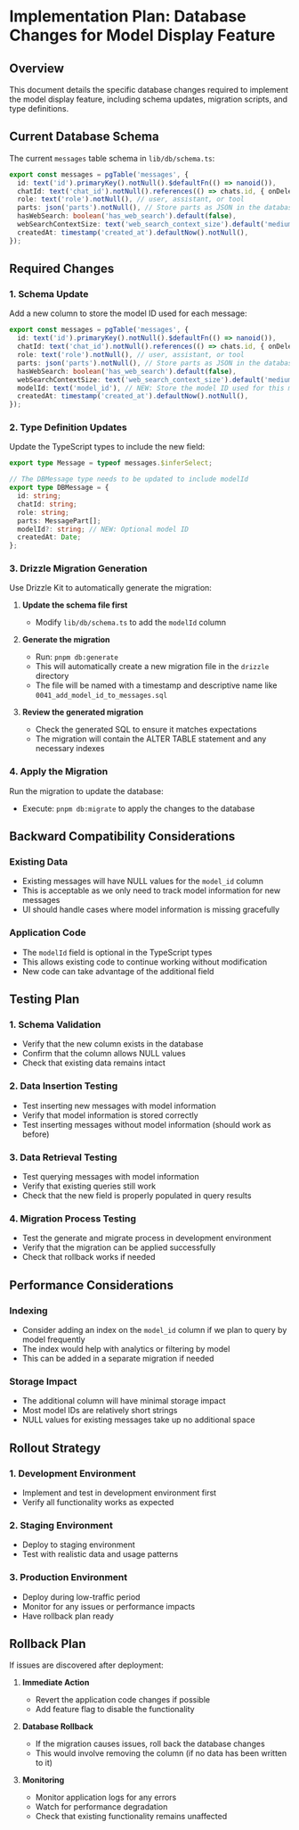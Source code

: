 # Implementation Plan: Database Changes for Model Display Feature

## Overview
This document details the specific database changes required to implement the model display feature, including schema updates, migration scripts, and type definitions.

## Current Database Schema
The current `messages` table schema in `lib/db/schema.ts`:

```typescript
export const messages = pgTable('messages', {
  id: text('id').primaryKey().notNull().$defaultFn(() => nanoid()),
  chatId: text('chat_id').notNull().references(() => chats.id, { onDelete: 'cascade' }),
  role: text('role').notNull(), // user, assistant, or tool
  parts: json('parts').notNull(), // Store parts as JSON in the database
  hasWebSearch: boolean('has_web_search').default(false),
  webSearchContextSize: text('web_search_context_size').default('medium'), // 'low', 'medium', 'high'
  createdAt: timestamp('created_at').defaultNow().notNull(),
});
```

## Required Changes

### 1. Schema Update
Add a new column to store the model ID used for each message:

```typescript
export const messages = pgTable('messages', {
  id: text('id').primaryKey().notNull().$defaultFn(() => nanoid()),
  chatId: text('chat_id').notNull().references(() => chats.id, { onDelete: 'cascade' }),
  role: text('role').notNull(), // user, assistant, or tool
  parts: json('parts').notNull(), // Store parts as JSON in the database
  hasWebSearch: boolean('has_web_search').default(false),
  webSearchContextSize: text('web_search_context_size').default('medium'), // 'low', 'medium', 'high'
  modelId: text('model_id'), // NEW: Store the model ID used for this message
  createdAt: timestamp('created_at').defaultNow().notNull(),
});
```

### 2. Type Definition Updates
Update the TypeScript types to include the new field:

```typescript
export type Message = typeof messages.$inferSelect;

// The DBMessage type needs to be updated to include modelId
export type DBMessage = {
  id: string;
  chatId: string;
  role: string;
  parts: MessagePart[];
  modelId?: string; // NEW: Optional model ID
  createdAt: Date;
};
```

### 3. Drizzle Migration Generation
Use Drizzle Kit to automatically generate the migration:

1. **Update the schema file first**
   - Modify `lib/db/schema.ts` to add the `modelId` column

2. **Generate the migration**
   - Run: `pnpm db:generate` 
   - This will automatically create a new migration file in the `drizzle` directory
   - The file will be named with a timestamp and descriptive name like `0041_add_model_id_to_messages.sql`

3. **Review the generated migration**
   - Check the generated SQL to ensure it matches expectations
   - The migration will contain the ALTER TABLE statement and any necessary indexes

### 4. Apply the Migration
Run the migration to update the database:

- Execute: `pnpm db:migrate` to apply the changes to the database

## Backward Compatibility Considerations

### Existing Data
- Existing messages will have NULL values for the `model_id` column
- This is acceptable as we only need to track model information for new messages
- UI should handle cases where model information is missing gracefully

### Application Code
- The `modelId` field is optional in the TypeScript types
- This allows existing code to continue working without modification
- New code can take advantage of the additional field

## Testing Plan

### 1. Schema Validation
- Verify that the new column exists in the database
- Confirm that the column allows NULL values
- Check that existing data remains intact

### 2. Data Insertion Testing
- Test inserting new messages with model information
- Verify that model information is stored correctly
- Test inserting messages without model information (should work as before)

### 3. Data Retrieval Testing
- Test querying messages with model information
- Verify that existing queries still work
- Check that the new field is properly populated in query results

### 4. Migration Process Testing
- Test the generate and migrate process in development environment
- Verify that the migration can be applied successfully
- Check that rollback works if needed

## Performance Considerations

### Indexing
- Consider adding an index on the `model_id` column if we plan to query by model frequently
- The index would help with analytics or filtering by model
- This can be added in a separate migration if needed

### Storage Impact
- The additional column will have minimal storage impact
- Most model IDs are relatively short strings
- NULL values for existing messages take up no additional space

## Rollout Strategy

### 1. Development Environment
- Implement and test in development environment first
- Verify all functionality works as expected

### 2. Staging Environment
- Deploy to staging environment
- Test with realistic data and usage patterns

### 3. Production Environment
- Deploy during low-traffic period
- Monitor for any issues or performance impacts
- Have rollback plan ready

## Rollback Plan

If issues are discovered after deployment:

1. **Immediate Action**
   - Revert the application code changes if possible
   - Add feature flag to disable the functionality

2. **Database Rollback**
   - If the migration causes issues, roll back the database changes
   - This would involve removing the column (if no data has been written to it)

3. **Monitoring**
   - Monitor application logs for any errors
   - Watch for performance degradation
   - Check that existing functionality remains unaffected